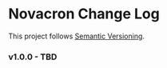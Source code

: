 # Novacron Change Log

This project follows [Semantic Versioning](CONTRIBUTING.md).

### v1.0.0 - TBD
